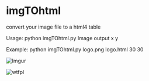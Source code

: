 # imgTOhtml
convert your image file to a html4 table

Usage: python imgTOhtml.py Image output x y

Example: python imgTOhtml.py logo.png logo.html 30 30

![Imgur](http://i.imgur.com/S7jFON2.gifv)

![wtfpl](http://www.wtfpl.net/wp-content/uploads/2012/12/wtfpl-badge-1.png)
